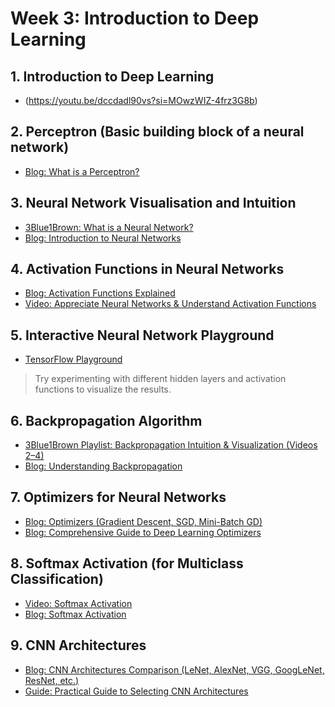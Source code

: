 # Week 3: Introduction to Deep Learning

## 1. Introduction to Deep Learning
- (https://youtu.be/dccdadl90vs?si=MOwzWIZ-4frz3G8b)

## 2. Perceptron (Basic building block of a neural network)
- [Blog: What is a Perceptron?](https://towardsdatascience.com/what-is-a-perceptron-basics-of-neural-networks-c4cfea20c590)

## 3. Neural Network Visualisation and Intuition
- [3Blue1Brown: What is a Neural Network?](https://youtu.be/aircAruvnKk?si=gFKjAIBB3VU0WR4n)
- [Blog: Introduction to Neural Networks](https://medium.com/deep-learning-demystified/introduction-to-neural-networks-part-1-e13f132c6d7e)

## 4. Activation Functions in Neural Networks
- [Blog: Activation Functions Explained](https://towardsdatascience.com/activation-functions-neural-networks-1cbd9f8d91d6)
- [Video: Appreciate Neural Networks & Understand Activation Functions](https://youtu.be/0QczhVg5HaI?si=MinnvQXV66-l3ymu)

## 5. Interactive Neural Network Playground
- [TensorFlow Playground](https://playground.tensorflow.org/)
> Try experimenting with different hidden layers and activation functions to visualize the results.

## 6. Backpropagation Algorithm
- [3Blue1Brown Playlist: Backpropagation Intuition & Visualization (Videos 2–4)](https://youtube.com/playlist?list=PLZHQObOWTQDNU6R1_67000Dx_ZCJB-3pi&si=8naOxYrRoYQRM_8G)
- [Blog: Understanding Backpropagation](https://towardsdatascience.com/understanding-backpropagation-algorithm-7bb3aa2f95fd)

## 7. Optimizers for Neural Networks
- [Blog: Optimizers (Gradient Descent, SGD, Mini-Batch GD)](https://towardsdatascience.com/optimizers-for-training-neural-network-59450d71caf6)
- [Blog: Comprehensive Guide to Deep Learning Optimizers](https://www.analyticsvidhya.com/blog/2021/10/a-comprehensive-guide-on-deep-learning-optimizers/)

## 8. Softmax Activation (for Multiclass Classification)
- [Video: Softmax Activation](https://youtu.be/KpKog-L9veg?si=6aPK1yjeVpHTcv3e)
- [Blog: Softmax Activation](https://www.pinecone.io/learn/softmax-activation/)

## 9. CNN Architectures
- [Blog: CNN Architectures Comparison (LeNet, AlexNet, VGG, GoogLeNet, ResNet, etc.)](https://medium.com/analytics-vidhya/cnns-architectures-lenet-alexnet-vgg-googlenet-resnet-and-more-666091488df5)
- [Guide: Practical Guide to Selecting CNN Architectures](https://levelup.gitconnected.com/a-practical-guide-to-selecting-cnn-architectures-for-computer-vision-applications-4a07ef90234)
